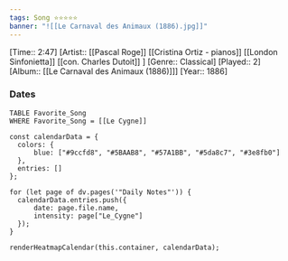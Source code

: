 ```yaml
---
tags: Song ⭐⭐⭐⭐⭐ 
banner: "![[Le Carnaval des Animaux (1886).jpg]]"
---
```

[Time:: 2:47]
[Artist:: [[Pascal Roge]] [[Cristina Ortiz - pianos]] [[London Sinfonietta]] [[con. Charles Dutoit]] ]
[Genre:: Classical]
[Played:: 2]
[Album:: [[Le Carnaval des Animaux (1886)]]]
[Year:: 1886]
### Dates
````dataview
TABLE Favorite_Song
WHERE Favorite_Song = [[Le Cygne]]
````

  ```dataviewjs
const calendarData = { 
	colors: { 
		blue: ["#9ccfd8", "#5BAAB8", "#57A1BB", "#5da8c7", "#3e8fb0"] 
	}, 
	entries: [] 
}; 

for (let page of dv.pages('"Daily Notes"')) { 
	calendarData.entries.push({ 
		date: page.file.name, 
		intensity: page["Le_Cygne"]
	}); 
} 

renderHeatmapCalendar(this.container, calendarData);
```
